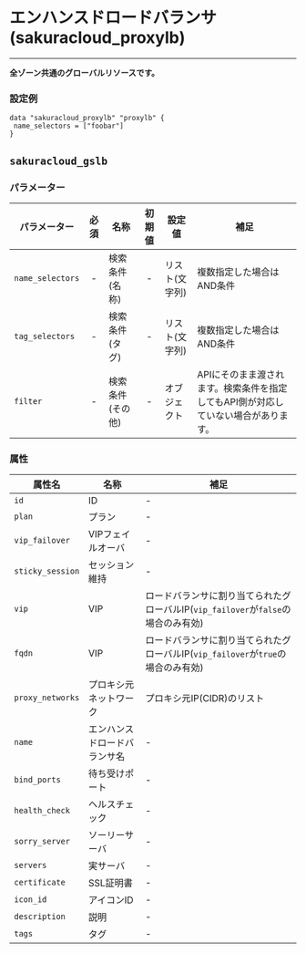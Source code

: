 # エンハンスドロードバランサ(sakuracloud_proxylb)

---

**全ゾーン共通のグローバルリソースです。**

### 設定例

```hcl
data "sakuracloud_proxylb" "proxylb" {
 name_selectors = ["foobar"]
}

```

## `sakuracloud_gslb`

### パラメーター

|パラメーター         |必須  |名称           |初期値     |設定値                    |補足                                          |
|-------------------|:---:|---------------|:--------:|------------------------|----------------------------------------------|
| `name_selectors`  | -   | 検索条件(名称)      | -        | リスト(文字列)           | 複数指定した場合はAND条件  |
| `tag_selectors`   | -   | 検索条件(タグ)      | -        | リスト(文字列)           | 複数指定した場合はAND条件  |
| `filter`          | -   | 検索条件(その他)    | -        | オブジェクト             | APIにそのまま渡されます。検索条件を指定してもAPI側が対応していない場合があります。 |

### 属性

|属性名          | 名称             | 補足                                        |
|---------------|-----------------|--------------------------------------------|
| `id`          | ID              | -                                          |
| `plan`        | プラン    | -                                          |
| `vip_failover` | VIPフェイルオーバ | - |
| `sticky_session` | セッション維持 | - |
| `vip`        | VIP       | ロードバランサに割り当てられたグローバルIP(`vip_failover`が`false`の場合のみ有効)    |
| `fqdn`        | VIP       | ロードバランサに割り当てられたグローバルIP(`vip_failover`が`true`の場合のみ有効)    |
| `proxy_networks`  | プロキシ元ネットワーク | プロキシ元IP(CIDR)のリスト    |
| `name`            |  エンハンスドロードバランサ名        | - |
| `bind_ports`      |  待ち受けポート  | -        | 
| `health_check`    |  ヘルスチェック  | -        | 
| `sorry_server`    |  ソーリーサーバ  | -      | 
| `servers`         |  実サーバ  | -      | 
| `certificate`     |  SSL証明書 | -      |
| `icon_id`         |  アイコンID         | - |
| `description`     |  説明  | -      |
| `tags`            |  タグ | -      |


